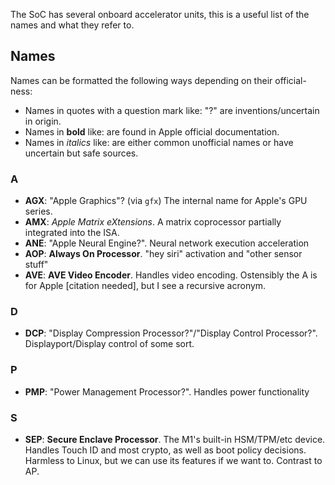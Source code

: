 The SoC has several onboard accelerator units, this is a useful list of the names and what they refer to.

## Names

Names can be formatted the following ways depending on their official-ness:
* Names in quotes with a question mark like: "<name>?" are inventions/uncertain in origin.
* Names in **bold** like: **<name>** are found in Apple official documentation.
* Names in *italics* like: *<name>* are either common unofficial names or have uncertain but safe sources.

### A
* **AGX**: "Apple Graphics"? (via `gfx`) The internal name for Apple's GPU series.
* **AMX**: *Apple Matrix eXtensions*. A matrix coprocessor partially integrated into the ISA.
* **ANE**: "Apple Neural Engine?". Neural network execution acceleration
* **AOP**: **Always On Processor**. "hey siri" activation and "other sensor stuff"
* **AVE**: **AVE Video Encoder**. Handles video encoding. Ostensibly the A is for Apple [citation needed], but I see a recursive acronym.

### D
* **DCP**: "Display Compression Processor?"/"Display Control Processor?". Displayport/Display control of some sort.

### P
* **PMP**: "Power Management Processor?". Handles power functionality

### S
* **SEP**: **Secure Enclave Processor**. The M1's built-in HSM/TPM/etc device. Handles Touch ID and most crypto, as well as boot policy decisions. Harmless to Linux, but we can use its features if we want to. Contrast to AP.